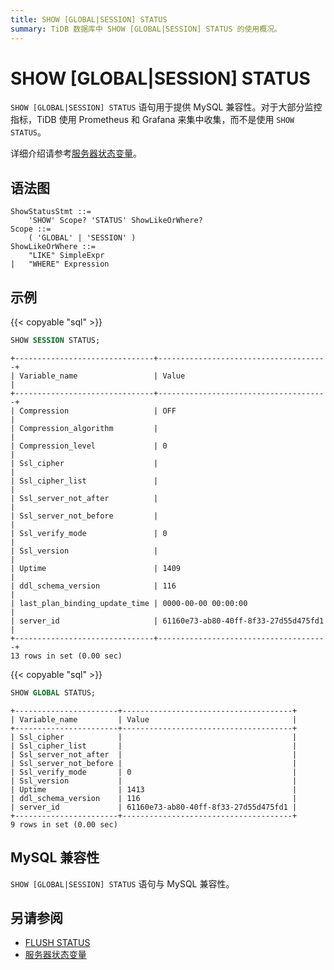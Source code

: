 ```yaml
---
title: SHOW [GLOBAL|SESSION] STATUS
summary: TiDB 数据库中 SHOW [GLOBAL|SESSION] STATUS 的使用概况。
---
```


# SHOW [GLOBAL|SESSION] STATUS

`SHOW [GLOBAL|SESSION] STATUS` 语句用于提供 MySQL 兼容性。对于大部分监控指标，TiDB 使用 Prometheus 和 Grafana 来集中收集，而不是使用 `SHOW STATUS`。

详细介绍请参考[服务器状态变量](/status-variables.md)。

## 语法图

```ebnf+diagram
ShowStatusStmt ::=
    'SHOW' Scope? 'STATUS' ShowLikeOrWhere?
Scope ::=
    ( 'GLOBAL' | 'SESSION' )
ShowLikeOrWhere ::=
    "LIKE" SimpleExpr
|   "WHERE" Expression
```

## 示例

{{< copyable "sql" >}}

```sql
SHOW SESSION STATUS;
```

```
+-------------------------------+--------------------------------------+
| Variable_name                 | Value                                |
+-------------------------------+--------------------------------------+
| Compression                   | OFF                                  |
| Compression_algorithm         |                                      |
| Compression_level             | 0                                    |
| Ssl_cipher                    |                                      |
| Ssl_cipher_list               |                                      |
| Ssl_server_not_after          |                                      |
| Ssl_server_not_before         |                                      |
| Ssl_verify_mode               | 0                                    |
| Ssl_version                   |                                      |
| Uptime                        | 1409                                 |
| ddl_schema_version            | 116                                  |
| last_plan_binding_update_time | 0000-00-00 00:00:00                  |
| server_id                     | 61160e73-ab80-40ff-8f33-27d55d475fd1 |
+-------------------------------+--------------------------------------+
13 rows in set (0.00 sec)
```

{{< copyable "sql" >}}

```sql
SHOW GLOBAL STATUS;
```

```
+-----------------------+--------------------------------------+
| Variable_name         | Value                                |
+-----------------------+--------------------------------------+
| Ssl_cipher            |                                      |
| Ssl_cipher_list       |                                      |
| Ssl_server_not_after  |                                      |
| Ssl_server_not_before |                                      |
| Ssl_verify_mode       | 0                                    |
| Ssl_version           |                                      |
| Uptime                | 1413                                 |
| ddl_schema_version    | 116                                  |
| server_id             | 61160e73-ab80-40ff-8f33-27d55d475fd1 |
+-----------------------+--------------------------------------+
9 rows in set (0.00 sec)
```

## MySQL 兼容性

`SHOW [GLOBAL|SESSION] STATUS` 语句与 MySQL 兼容性。

## 另请参阅

* [FLUSH STATUS](/sql-statements/sql-statement-flush-status.md)
* [服务器状态变量](/status-variables.md)